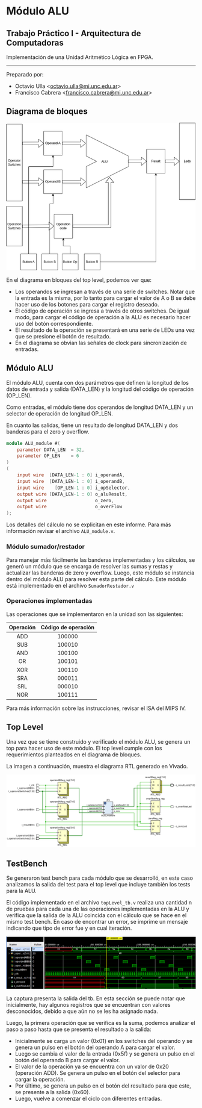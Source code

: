 # Módulo ALU

## Trabajo Práctico I - Arquitectura de Computadoras
Implementación de una Unidad Aritmético Lógica en FPGA.

--- 

Preparado por:
- Octavio Ulla  <<octavio.ulla@mi.unc.edu.ar>>
- Francisco Cabrera  <<francisco.cabrera@mi.unc.edu.ar>>

## Diagrama de bloques

![](./img/block.png)

En el diagrama en bloques del top level, podemos ver que:
- Los operandos se ingresan a través de una serie de switches. Notar que la entrada es la misma, por lo tanto para cargar el valor de A o B se debe hacer uso de los botones para cargar el registro deseado.
- El código de operación se ingresa a través de otros switches. De igual modo, para cargar el código de operación a la ALU es necesario hacer uso del botón correspondiente.
- El resultado de la operación se presentará en una serie de LEDs una vez que se presione el botón de resultado.
- En el diagrama se obvian las señales de clock para sincronización de entradas.

## Módulo ALU
El módulo ALU, cuenta con dos parámetros que definen la longitud de los datos de entrada y salida (DATA_LEN) y la longitud del código de operación (OP_LEN).

Como entradas, el módulo tiene dos operandos de longitud DATA_LEN y un selector de operación de longitud OP_LEN.

En cuanto las salidas, tiene un resultado de longitud DATA_LEN y dos banderas para el zero y overflow.

``` verilog
module ALU_module #(
    parameter DATA_LEN  = 32,
    parameter OP_LEN    = 6
)
( 
    input wire  [DATA_LEN-1 : 0] i_operandA,
    input wire  [DATA_LEN-1 : 0] i_operandB,
    input wire    [OP_LEN-1 : 0] i_opSelector,
    output wire [DATA_LEN-1 : 0] o_aluResult,
    output wire                  o_zero,
    output wire                  o_overFlow
); 

```
Los detalles del cálculo no se explicitan en este informe. Para más información revisar el archivo `ALU_module.v`.

### Módulo sumador/restador
Para manejar más fácilmente las banderas implementadas y los cálculos, se generó un módulo que se encarga de resolver las sumas y restas y actualizar las banderas de zero y overflow. Luego, este módulo se instancia dentro del módulo ALU para resolver esta parte del cálculo. Este módulo está implementado en el archivo `SumadorRestador.v`

### Operaciones implementadas
Las operaciones que se implementaron en la unidad son las siguientes:

| Operación   |Código de operación|
|:-----------:|:-----------------:|
|ADD          | 100000            |   
|SUB          | 100010            |   
|AND          | 100100            |   
|OR           | 100101            |   
|XOR          | 100110            |   
|SRA          | 000011            |   
|SRL          | 000010            |   
|NOR          | 100111            |   

Para más información sobre las instrucciones, revisar el ISA del MIPS IV.


## Top Level
Una vez que se tiene construido y verificado el módulo ALU, se genera un top para hacer uso de este módulo. El top level cumple con los requerimientos planteados en el diagrama de bloques.

La imagen a continuación, muestra el diagrama RTL generado en Vivado.

![](./img/top.png)

## TestBench

Se generaron test bench para cada módulo que se desarrolló, en este caso analizamos la salida del test para el top level que incluye también los tests para la ALU.

El código implementado en el archivo `topLevel_tb.v` realiza una cantidad n de pruebas para cada una de las operaciones implementadas en la ALU y verifica que la salida de la ALU coincida con el cálculo que se hace en el mismo test bench. En caso de encontrar un error, se imprime un mensaje indicando que tipo de error fue y en cual iteración.

![](./img/tb.png)

La captura presenta la salida del tb. En esta sección se puede notar que inicialmente, hay algunos registros que se encuentran con valores desconocidos, debido a que aún no se les ha asignado nada. 

Luego, la primera operación que se verifica es la suma, podemos analizar el paso a paso hasta que se presenta el resultado a la salida:
- Inicialmente se carga un valor (0x01) en los switches del operando y se genera un pulso en el botón del operando A para cargar el valor.
- Luego se cambia el valor de la entrada (0x5f) y se genera un pulso en el botón del operando B para cargar el valor.
- El valor de la operación ya se encuentra con un valor de 0x20 (operación ADD). Se genera un pulso en el botón del selector para cargar la operación.
- Por último, se genera un pulso en el botón del resultado para que este, se presente a la salida (0x60).
- Luego, vuelve a comenzar el ciclo con diferentes entradas.